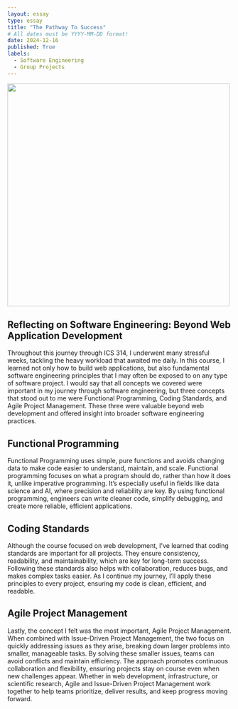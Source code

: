 ```yaml
---
layout: essay
type: essay
title: "The Pathway To Success"
# All dates must be YYYY-MM-DD format!
date: 2024-12-16
published: True
labels:
  - Software Engineering
  - Group Projects
---
```


<img width="500px" class="rounded" src="https://www.clarkson.edu/sites/default/files/2023-06/Software-Engineering-Hero-1600x900.jpg">

## Reflecting on Software Engineering: Beyond Web Application Development

Throughout this journey through ICS 314, I underwent many stressful weeks, tackling the heavy workload that awaited me daily. In this course, I learned not only how to build web applications, but also fundamental software engineering principles that I may often be exposed to on any type of software project. I would say that all concepts we covered were important in my journey through software engineering, but three concepts that stood out to me were Functional Programming, Coding Standards, and Agile Project Management. These three were valuable beyond web development and offered insight into broader software engineering practices.

## Functional Programming

Functional Programming uses simple, pure functions and avoids changing data to make code easier to understand, maintain, and scale. Functional programming focuses on what a program should do, rather than how it does it, unlike imperative programming. It’s especially useful in fields like data science and AI, where precision and reliability are key. By using functional programming, engineers can write cleaner code, simplify debugging, and create more reliable, efficient applications.
## Coding Standards

Although the course focused on web development, I've learned that coding standards are important for all projects. They ensure consistency, readability, and maintainability, which are key for long-term success. Following these standards also helps with collaboration, reduces bugs, and makes complex tasks easier. As I continue my journey, I’ll apply these principles to every project, ensuring my code is clean, efficient, and readable.

## Agile Project Management

Lastly, the concept I felt was the most important, Agile Project Management. When combined with Issue-Driven Project Management, the two focus on quickly addressing issues as they arise, breaking down larger problems into smaller, manageable tasks. By solving these smaller issues, teams can avoid conflicts and maintain efficiency. The approach promotes continuous collaboration and flexibility, ensuring projects stay on course even when new challenges appear. Whether in web development, infrastructure, or scientific research, Agile and Issue-Driven Project Management work together to help teams prioritize, deliver results, and keep progress moving forward.
